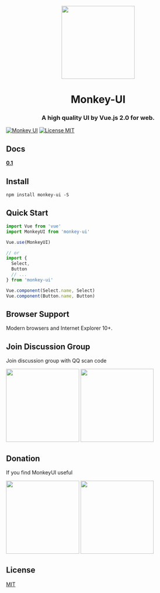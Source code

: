<p align="center">
  <a href="https://ant.design">
    <img width="200" src="https://chengllnice.github.io/static/images/monkey-ui/monkey-ui.svg">
  </a>
</p>

<h1 align="center">Monkey-UI</h1>
<h3 align="center">A high quality UI by Vue.js 2.0 for web.</h3>


[![Monkey UI](https://img.shields.io/npm/v/monkey-ui)](https://www.npmjs.org/package/monkey-ui)
[![License MIT](https://img.shields.io/badge/License-MIT-brightgreen)](License)

## Docs

**[0.1](https://chengllnice.github.io/monkey-ui/)**


## Install
```shell
npm install monkey-ui -S
```

## Quick Start
``` javascript
import Vue from 'vue'
import MonkeyUI from 'monkey-ui'

Vue.use(MonkeyUI)

// or
import {
  Select,
  Button
  // ...
} from 'monkey-ui'

Vue.component(Select.name, Select)
Vue.component(Button.name, Button)
```

## Browser Support
Modern browsers and Internet Explorer 10+.


## Join Discussion Group

Join discussion group with QQ scan code

<img width="200" src="https://chengllnice.github.io/static/images/monkey-ui/monkey-ui-qq.jpg" />
<img width="200" src="https://chengllnice.github.io/static/images/monkey-ui/monkey-ui-wechat.png" />


## Donation

If you find MonkeyUI useful

<img width="200" src="https://chengllnice.github.io/static/images/monkey-ui/monkey-ui-pay-wechat.jpg" />
<img width="200" src="https://chengllnice.github.io/static/images/monkey-ui/monkey-ui-pay-al.png" />


## License
[MIT](LICENSE)

